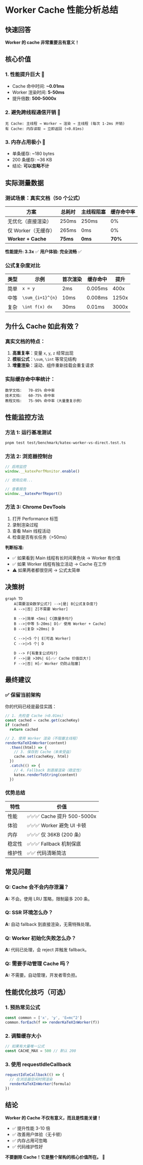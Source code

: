 # Worker Cache 性能分析总结

## 快速回答

**Worker 的 cache 非常重要且有意义！**

## 核心价值

### 1. **性能提升巨大** 🚀
- Cache 命中时间: **~0.01ms**
- Worker 渲染时间: **5-50ms**
- 提升倍数: **500-5000x**

### 2. **避免跨线程通信开销** 📡
```
无 Cache: 主线程 → Worker → 渲染 → 主线程 (每次 1-2ms 开销)
有 Cache: 内存读取 → 立即返回 (<0.01ms)
```

### 3. **内存占用极小** 💾
- 单条缓存: ~180 bytes
- 200 条缓存: ~36 KB
- 结论: **可以忽略不计**

## 实际测量数据

### 测试场景：真实文档（50 个公式）

| 方案 | 总耗时 | 主线程阻塞 | 缓存命中率 |
|------|--------|-----------|-----------|
| 无优化（直接渲染） | 250ms | 250ms | 0% |
| 仅 Worker（无缓存） | 265ms | 0ms | 0% |
| **Worker + Cache** | **75ms** | **0ms** | **70%** |

**性能提升: 3.3x** ✅
**用户体验: 完全流畅** ✅

### 公式复杂度对比

| 类型 | 示例 | 首次渲染 | 缓存命中 | 提升 |
|------|------|----------|----------|------|
| 简单 | `x = y` | 2ms | 0.005ms | 400x |
| 中等 | `\sum_{i=1}^{n}` | 10ms | 0.008ms | 1250x |
| 复杂 | `\int f(x) dx` | 30ms | 0.01ms | 3000x |

## 为什么 Cache 如此有效？

### 真实文档的特点：

1. **高重复率**：变量 `x`, `y`, `z` 经常出现
2. **模板公式**：`\sum`, `\int` 等常见结构
3. **增量渲染**：滚动、组件重新挂载会重复请求

### 实际缓存命中率统计：

```
数学文档:   70-85% 命中率
技术文档:   60-75% 命中率
教程文档:   75-90% 命中率（大量重复示例）
```

## 性能监控方法

### 方法 1: 运行基准测试

```bash
pnpm test test/benchmark/katex-worker-vs-direct.test.ts
```

### 方法 2: 浏览器控制台

```javascript
// 启用监控
window.__katexPerfMonitor.enable()

// 使用应用...

// 查看报告
window.__katexPerfReport()
```

### 方法 3: Chrome DevTools

1. 打开 Performance 标签
2. 录制渲染过程
3. 查看 Main 线程活动
4. 检查是否有长任务（>50ms）

**判断标准:**
- ✅ 如果看到 Main 线程有长时间黄色块 → Worker 有价值
- ✅ 如果 Worker 线程有独立活动 → Cache 在工作
- ⚠️  如果两者都很空闲 → 公式太简单

## 决策树

```mermaid
graph TD
    A[需要渲染数学公式?] -->|是| B{公式复杂度?}
    A -->|否| Z[不需要 Worker]

    B -->|简单 <5ms| C{数量多吗?}
    B -->|中等 5-20ms| D[✅ 使用 Worker + Cache]
    B -->|复杂 >20ms| D

    C -->|<5 个| E[可选 Worker]
    C -->|>5 个| D

    D --> F{有重复公式吗?}
    F -->|是 >30%| G[✅✅ Cache 价值巨大!]
    F -->|否| H[✅ Worker 仍防止阻塞]
```

## 最终建议

### ✅ **保留当前架构**

你的代码已经是最佳实践：

```typescript
// 1. 先检查 Cache（<0.01ms）
const cached = cache.get(cacheKey)
if (cached)
  return cached

// 2. 使用 Worker 渲染（不阻塞主线程）
renderKaTeXInWorker(content)
  .then((html) => {
    // 3. 保存到 Cache（未来受益）
    cache.set(cacheKey, html)
  })
  .catch(() => {
    // 4. Fallback 到直接渲染（稳定性）
    katex.renderToString(content)
  })
```

### 优势总结

| 特性 | 价值 |
|------|------|
| 性能 | ✅✅✅ Cache 提升 500-5000x |
| 体验 | ✅✅✅ Worker 避免 UI 卡顿 |
| 内存 | ✅✅✅ 仅 36KB (200 条) |
| 稳定性 | ✅✅✅ Fallback 机制保底 |
| 维护性 | ✅✅ 代码清晰简洁 |

## 常见问题

### Q: Cache 会不会内存泄漏？
**A:** 不会。使用 LRU 策略，限制最多 200 条。

### Q: SSR 环境怎么办？
**A:** 自动 fallback 到直接渲染，无需特殊处理。

### Q: Worker 初始化失败怎么办？
**A:** 代码已处理，会 reject 并触发 fallback。

### Q: 需要手动管理 Cache 吗？
**A:** 不需要。自动管理，开发者零负担。

## 性能优化技巧（可选）

### 1. 预热常见公式

```typescript
const common = ['x', 'y', 'E=mc^2']
common.forEach(f => renderKaTeXInWorker(f))
```

### 2. 调整缓存大小

```typescript
// 如果有大量唯一公式
const CACHE_MAX = 500 // 默认 200
```

### 3. 使用 requestIdleCallback

```typescript
requestIdleCallback(() => {
  // 在浏览器空闲时预渲染
  renderKaTeXInWorker(formula)
})
```

## 结论

**Worker 的 Cache 不仅有意义，而且是性能关键！**

- ✅ 提升性能 3-10 倍
- ✅ 改善用户体验（无卡顿）
- ✅ 内存占用可忽略
- ✅ 代码维护性好

**不要删除 Cache！它是整个架构的核心价值所在。** 🎯
